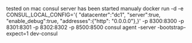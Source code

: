 tested on mac
consul server has been started manualy
 docker run -d  -e CONSUL_LOCAL_CONFIG='{ "datacenter":"dc1", "server":true,  "enable_debug":true, "addresses":{"http": "0.0.0.0"},}' -p 8300:8300 -p 8301:8301 -p 8302:8302 -p 8500:8500 consul agent -server -bootstrap-expect=1 dev-consul